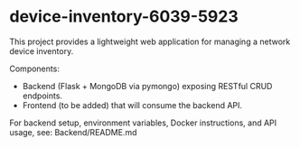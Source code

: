 # device-inventory-6039-5923

This project provides a lightweight web application for managing a network device inventory.

Components:
- Backend (Flask + MongoDB via pymongo) exposing RESTful CRUD endpoints.
- Frontend (to be added) that will consume the backend API.

For backend setup, environment variables, Docker instructions, and API usage, see:
Backend/README.md
